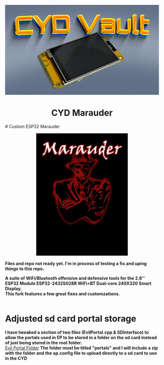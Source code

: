 ![Header](./pictures/HeaderIMG.png)
<h1 align="center">CYD Marauder</h1>
# Custom ESP32 Marauder
<p align="center"><img alt="Custom Marauder logo" src="https://github.com/ATOMNFT/CYD-ESP32Marauder/blob/master/pictures/M8.jpeg" width="300"></p>
<p align="center">

  <b>Files and repo not ready yet. I'm in process of testing a fix and uping things to this repo.</b>
  
  <b>A suite of WiFi/Bluetooth offensive and defensive tools for the 2.8'' ESP32 Module ESP32-2432S028R WiFi+BT Dual-core 240X320 Smart Display.</b>
  <br> <b>This fork features a few great fixes and customzations.<br><br>
  # Adjusted sd card portal storage
  I have tweaked a section of two files (EvilPortal.cpp & SDInterface) to allow the portals used in EP to be stored in a folder on the sd card instead of just being stored in the root folder. 
  </b>
  <br> [Evil Portal Folder](https://github.com/ATOMNFT/CYD-ESP32Marauder/tree/master/Evil%20Portal%20Stuff)
  <b>The folder must be titled "portals" and I will include a zip with the folder and the ap.config file to upload directly to a sd card to use in the CYD</b>
  
  <br>
